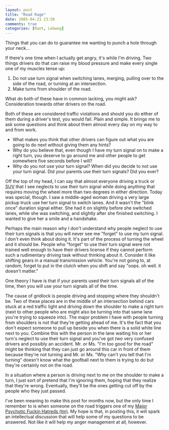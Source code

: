 ```yaml
---
layout: post
title: "Road Rage"
date: 2005-04-21 23:50
comments: true
categories: [Rant, Lebwog]
---
```

Things that you can do to guarantee me wanting to punch a hole through your neck...

<!-- more -->

If there's one time when I actually get angry, it's while I'm driving.  Two things drivers do that can raise my blood pressure and make every single one of my muscles tense up:

1. Do not use turn signal when switching lanes, merging, pulling over to the side of the road, or turning at an intersection.
2. Make turns from shoulder of the road.

What do both of these have in common lacking, you might ask?  Consideration towards other drivers on the road.

Both of these are considered traffic violations and should you do either of them during a driver's test, you would fail.  Plain and simple.  It brings me to ask some questions and think about them almost every day on my way to and from work.

* What makes you think that other drivers can figure out what you are going to do next without giving them any hints?
* Why do you believe that, even though I have my turn signal on to make a right turn, you deserve to go around me and other people to get somewhere five  seconds before I will?
* Why do you not use your turn signal?  When did you decide to not use your turn signal.  Did your parents use their turn signals? Did you ever?

Off the top of my head, I can say that almost everyone driving a truck or <acronym title="Sport Utility Vehicle">SUV</acronym> that I see neglects to use their turn signal while doing anything that requires moving the wheel more than two degrees in either direction.  Today was special, though.  I saw a middle-aged woman driving a very large pickup truck use her turn signal to switch lanes.  And it wasn't the "blink once" duration signal either.  She had it on slightly before she switched lanes, while she was switching, and slightly after she finished switching.  I wanted to give her a smile and a handshake.

Perhaps the main reason why I don't understand why people neglect to use their turn signals is that you will never see me "forget" to use my turn signal.  I don't even think about doing it.  It's part of the process of turning the wheel and it should be.  People who "forget" to use their turn signal were not trained well enough to have their drivers license if they cannot perform such a rudimentary driving task without thinking about it.  Consider it like shifting gears in a manual transmission vehicle.  You're not going to, at random, forget to put in the clutch when you shift and say "oops. oh well. it doesn't matter."

One theory I have is that if your parents used their turn signals all of the time, then you will use your turn signals all of the time.

The cause of gridlock is people driving and stopping where they shouldn't be.  Two of these places are in the middle of an intersection behind cars stuck at a red traffic light and driving down the shoulder to make a right turn (next to other people who are might also be turning into that same lane you're trying to squeeze into).  The major problem I have with people turning from shoulders is not that they're getting ahead of me.  It's the fact that you don't expect someone to pull up beside you when there is a solid white line next to you.  Combine this with the person in the lane waiting his or her turn's neglect to use their turn signal and you've got _two_ very confused drivers and possibly an accident.  Mr. or Ms. "I'm too good for the road" might be thinking that they can just go around this car in front of them because they're not turning and Mr. or Ms. "Why can't you tell that I'm turning" doesn't know what the goofball next to them is trying to do but they're certainly not on the road.

In a situation where a person is driving next to me on the shoulder to make a turn, I just sort of pretend that I'm ignoring them, hoping that they realize that they're wrong.  Eventually, they'll be the ones getting cut off by the people who they just passed.

I've been meaning to make this post for months now, but the only time I remember to is when someone on the road triggers one of my [Major Psychotic Fuckin Hatreds (tm)](http://en.wikipedia.org/wiki/George_Carlin "George Carlin Wikipedia Entry").  My hope is that, in posting this, it will spark an intellectual discussion that will help some of my questions to be answered.  Not like it will help my anger management at all, however.
